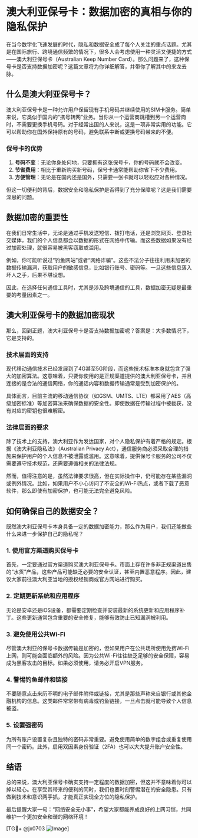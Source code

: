 # 澳大利亚保号卡：数据加密的真相与你的隐私保护

在当今数字化飞速发展的时代，隐私和数据安全成了每个人关注的重点话题。尤其是在国际旅行、跨境通信频繁的情况下，很多人会考虑使用一种灵活又便捷的方式——澳大利亚保号卡（Australian Keep Number Card）。那么问题来了，这种保号卡是否支持数据加密呢？这篇文章将为你详细解答，并带你了解其中的来龙去脉。

## 什么是澳大利亚保号卡？

澳大利亚保号卡是一种允许用户保留现有手机号码并继续使用的SIM卡服务。简单来说，它类似于国内的“携号转网”业务。当你从一个运营商跳槽到另一个运营商时，不需要更换手机号码。对于经常出国的人来说，这是一项非常实用的功能。它可以帮助你在国外保持原有的号码，避免联系中断或更换号码带来的不便。

### 保号卡的优势

1. **号码不变**：无论你身处何地，只要拥有这张保号卡，你的号码就不会改变。
2. **节省费用**：相比于重新购买新号码，保号卡通常能帮助你省下不少费用。
3. **方便管理**：无论是在国内还是国外，只需要一张卡就可以轻松应对各种情况。

但这一切便利的背后，数据安全和隐私保护是否得到了充分保障呢？这是我们需要深思的问题。

## 数据加密的重要性

在我们日常生活中，无论是通过手机发送短信、拨打电话，还是浏览网页、登录社交媒体，我们的个人信息都会以数据的形式在网络中传输。而这些数据如果没有经过加密处理，就很容易被黑客窃取或滥用。

例如，你可能听说过“钓鱼网站”或者“网络诈骗”。这些不法分子往往利用未加密的数据传输漏洞，获取用户的敏感信息，比如银行账号、密码等。一旦这些信息落入坏人之手，后果不堪设想。

因此，在选择任何通信工具时，尤其是涉及跨境通信的工具，数据加密无疑是最重要的考量因素之一。

## 澳大利亚保号卡的数据加密现状

那么，回到正题，澳大利亚保号卡是否支持数据加密呢？答案是：大多数情况下，它是支持的。

### 技术层面的支持

现代移动通信技术已经发展到了4G甚至5G阶段，而这些技术标准本身就包含了强大的加密算法。这意味着，只要你使用的是正规渠道提供的澳大利亚保号卡，并且连接的是合法的通信网络，你的通话内容和数据传输通常是受到加密保护的。

具体而言，目前主流的移动通信协议（如GSM、UMTS、LTE）都采用了AES（高级加密标准）等加密算法来确保数据的安全性。即使数据在传输过程中被截获，没有对应的密钥也很难解密。

### 法律层面的要求

除了技术上的支持，澳大利亚作为发达国家，对个人隐私保护有着严格的规定。根据《澳大利亚隐私法》（Australian Privacy Act），通信服务商必须采取合理的措施来保护用户的个人信息不被泄露或滥用。这意味着，提供保号卡服务的公司不仅需要遵守技术规范，还需要遵循相关的法律法规。

然而，值得注意的是，虽然法律要求很高，但在实际操作中，仍可能存在某些漏洞或例外情况。比如，如果用户不小心访问了不安全的Wi-Fi热点，或者下载了恶意软件，那么即使有加密保护，也可能无法完全避免风险。

## 如何确保自己的数据安全？

既然澳大利亚保号卡本身具备一定的数据加密能力，那么作为用户，我们还能做些什么来进一步保护自己的隐私呢？

### 1. 使用官方渠道购买保号卡

首先，一定要通过官方渠道购买澳大利亚保号卡。市面上存在许多非正规渠道出售的“水货”产品，这些产品可能缺乏必要的安全认证，甚至内置恶意程序。因此，建议大家前往澳大利亚当地的授权经销商或官方网站进行购买。

### 2. 定期更新系统和应用程序

无论是安卓还是iOS设备，都需要定期检查并安装最新的系统更新和应用程序补丁。这些更新通常包含重要的安全修复，能够有效防止已知漏洞被利用。

### 3. 避免使用公共Wi-Fi

尽管澳大利亚的保号卡数据传输是加密的，但如果用户在公共场所使用免费Wi-Fi上网，则可能会面临额外的风险。因为公共Wi-Fi往往缺乏足够的安全保障，容易成为黑客攻击的目标。如果必须使用，请务必开启VPN服务。

### 4. 警惕钓鱼邮件和链接

不要随意点击来历不明的电子邮件附件或链接，尤其是那些声称来自银行或其他金融机构的信息。这类邮件常常带有病毒或钓鱼链接，一旦点击就可能导致个人信息被盗。

### 5. 设置强密码

为所有账户设置复杂且独特的密码非常重要。避免使用简单的数字组合或重复使用同一个密码。此外，启用双因素身份验证（2FA）也可以大大提升账户安全性。

## 结语

总的来说，澳大利亚保号卡确实支持一定程度的数据加密，但这并不意味着你可以掉以轻心。在享受其带来的便利的同时，我们也要时刻警惕潜在的安全隐患。只有做到技术和意识两手抓，才能真正实现全方位的隐私保护。

最后提醒大家一句：“网络安全无小事”，希望大家都能养成良好的上网习惯，共同维护一个更加安全和谐的网络环境！

[TG💪+ @jx0703 ![Image](https://github.com/user-attachments/assets/dbca1d08-cadb-493c-b0ec-ad6f7a83f270)]